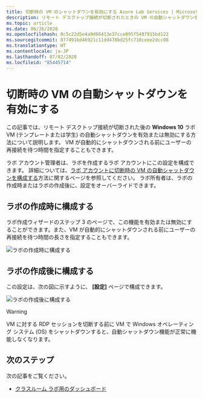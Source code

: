 ```yaml
---
title: 切断時の VM のシャットダウンを有効にする Azure Lab Services | Microsoft Docs
description: リモート デスクトップ接続が切断されたときの VM の自動シャットダウンを有効または無効にする方法について説明します。
ms.topic: article
ms.date: 06/26/2020
ms.openlocfilehash: 0c5c22d5e4a9d66413e37cce095f5497915bd122
ms.sourcegitcommit: 877491bd46921c11dd478bd25fc718ceee2dcc08
ms.translationtype: HT
ms.contentlocale: ja-JP
ms.lasthandoff: 07/02/2020
ms.locfileid: "85445714"
---
```

# <a name="enable-automatic-shutdown-of-vms-on-disconnect"></a>切断時の VM の自動シャットダウンを有効にする
この記事では、リモート デスクトップ接続が切断された後の **Windows 10** ラボ VM (テンプレートまたは学生) の自動シャットダウンを有効または無効にする方法について説明します。 VM が自動的にシャットダウンされる前にユーザーの再接続を待つ時間を指定することもできます。

ラボ アカウント管理者は、ラボを作成するラボ アカウントにこの設定を構成できます。 詳細については、[ラボ アカウントに切断時の VM の自動シャットダウンを構成する](how-to-configure-lab-accounts.md)方法に関するページを参照してください。 ラボ所有者は、ラボの作成時またはラボの作成後に、設定をオーバーライドできます。 

## <a name="configure-when-creating-a-lab"></a>ラボの作成時に構成する
ラボ作成ウィザードのステップ 3 のページで、この機能を有効または無効にすることができます。また、VM が自動的にシャットダウンされる前にユーザーの再接続を待つ時間の長さを指定することもできます。 

![ラボの作成時に構成する](./media/how-to-enable-shutdown-disconnect/configure-lab-creation.png)

## <a name="configure-after-the-lab-is-created"></a>ラボの作成後に構成する
この設定は、次の図に示すように、 **[設定]** ページで構成できます。 

![ラボの作成後に構成する](./media/how-to-enable-shutdown-disconnect/configure-lab-automatic-shutdown.png)

> [!WARNING]
> VM に対する RDP セッションを切断する前に VM で Windows オペレーティング システム (OS) をシャットダウンすると、自動シャットダウン機能が正常に機能しなくなります。  

## <a name="next-steps"></a>次のステップ
次の記事をご覧ください。

- [クラスルーム ラボ用のダッシュボード](use-dashboard.md)